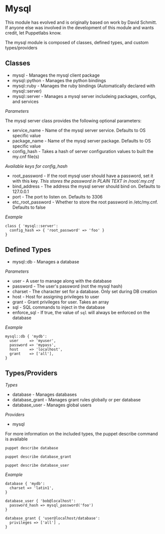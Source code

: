 Mysql
=====

This module has evolved and is originally based on work by David Schmitt.  If
anyone else was involved in the development of this module and wants credit,
let Puppetlabs know.

The mysql module is composed of classes, defined types, and custom
types/providers

Classes
-------

* mysql         - Manages the mysql client package
* mysql::python - Manages the python bindings
* mysql::ruby   - Manages the ruby bindings (Automatically declared with
  mysql::server) 
* mysql::server - Manages a mysql server includeing packages, configs, and
  services

*Parameters*

The mysql server class provides the following optional parameters:

* service\_name - Name of the mysql server service. Defaults to OS specific
  value
* package\_name - Name of the mysql server package. Defaults to OS specific
  value
* config\_hash  - Takes a hash of server configuration values to built the
  my.cnf file(s)

*Available keys for config_hash*

* root\_password - If the root mysql user should have a password, set it with
  this key. *This stores the password in PLAIN TEXT in /root/.my.cnf*
* bind\_address  - The address the mysql server should bind on.  Defaults to
  127.0.0.1 
* port - The port to listen on.  Defaults to 3306
* etc\_root\_password - Whether to store the root password in /etc/my.cnf.
  Defaults to false
  
*Example*

```puppet 
class { 'mysql::server': 
  config_hash => { 'root_password' => 'foo' } 
} 
``` 

Defined Types
-------------

* mysql::db - Manages a database

*Parameters*

* user - A user to manage along with the database
* password - The user's password (not the mysql hash)
* charset  - The character set for a database. Only set during DB creation
* host - Host for assigning privileges to user
* grant - Grant privileges for user. Takes an array
* sql - SQL commands to inject in the database
* enforce_sql - If true, the value of `sql` will always be enforced on the database

*Example*

```puppet
mysql::db { 'mydb':
  user     => 'myuser',
  password => 'mypass',
  host     => 'localhost',
  grant    => ['all'],
}
```

Types/Providers
---------

*Types*

* database - Manages databases
* database_grant - Manages grant rules globally or per database
* database_user - Manages global users

*Providers*

* mysql

For more information on the included types, the puppet describe command is available

`puppet describe database`

`puppet describe database_grant`

`puppet describe database_user`

*Example*

```puppet
database { 'mydb':
  charset => 'latin1',
}
 
database_user { 'bob@localhost':
  password_hash => mysql_password('foo')
}
 
database_grant { 'user@localhost/database':
  privileges => ['all'] ,
}
```
